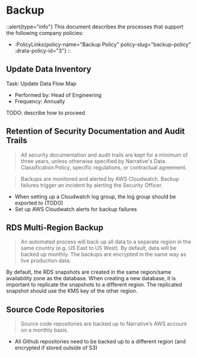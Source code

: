 # Backup

::alert{type="info"}
This document describes the processes that support the following company policies:
- :PolicyLinks{policy-name="Backup Policy" policy-slug="backup-policy" :drata-policy-id="3"}
::

## Update Data Inventory

Task: Update Data Flow Map
- Performed by: Head of Engineering
- Frequency: Annually

TODO: describe how to proceed

## Retention of Security Documentation and Audit Trails

> All security documentation and audit trails are kept for a minimum of three years, unless otherwise specified by Narrative's Data Classification Policy, specific regulations, or contractual agreement.

> Backups are monitored and alerted by AWS Cloudwatch. Backup failures trigger an incident by alerting the Security Officer.

- When setting up a Cloudwatch log group, the log group should be exported to  (TODO)
- Set up AWS Cloudwatch alerts for backup failures

## RDS Multi-Region Backup

> An automated process will back up all data to a separate region in the same country (e.g. US East to US West). By default, data will be backed up monthly. The backups are encrypted in the same way as live production data. 

By default, the RDS snapshots are created in the same region/same availability zone as the database. When creating a new database, it is important to replicate the snapshots to a different region. The replicated snapshot should use the KMS key of the other region.

## Source Code Repositories

> Source code repositories are backed up to Narrative’s AWS account on a monthly basis.

- All Github repositories need to be backed up to a different region (and encrypted if stored outside of S3)
  